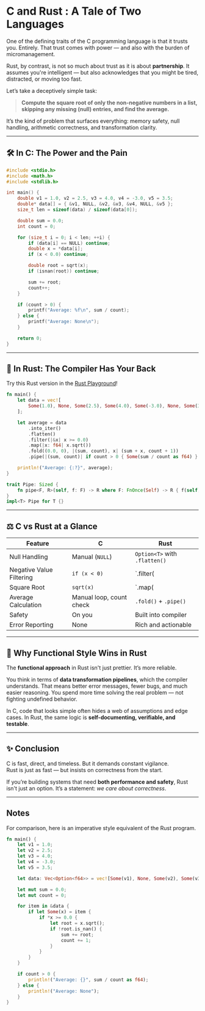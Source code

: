 # C and Rust : A Tale of Two Languages

One of the defining traits of the C programming language is that it trusts you. Entirely. That trust comes with power — and also with the burden of micromanagement.

Rust, by contrast, is not so much about trust as it is about **partnership**. It assumes you're intelligent — but also acknowledges that you might be tired, distracted, or moving too fast.

Let’s take a deceptively simple task:  

> **Compute the square root of only the non-negative numbers in a list, skipping any missing (null) entries, and find the average.**

It’s the kind of problem that surfaces everything: memory safety, null handling, arithmetic correctness, and transformation clarity.

---

## 🛠️ In C: The Power and the Pain

```c
#include <stdio.h>
#include <math.h>
#include <stdlib.h>

int main() {
    double v1 = 1.0, v2 = 2.5, v3 = 4.0, v4 = -3.0, v5 = 3.5;
    double* data[] = { &v1, NULL, &v2, &v3, &v4, NULL, &v5 };
    size_t len = sizeof(data) / sizeof(data[0]);

    double sum = 0.0;
    int count = 0;

    for (size_t i = 0; i < len; ++i) {
        if (data[i] == NULL) continue;
        double x = *data[i];
        if (x < 0.0) continue;

        double root = sqrt(x);
        if (isnan(root)) continue;

        sum += root;
        count++;
    }

    if (count > 0) {
        printf("Average: %f\n", sum / count);
    } else {
        printf("Average: None\n");
    }

    return 0;
}
```

---

## 🦀 In Rust: The Compiler Has Your Back

Try this Rust version in the [Rust Playground](https://play.rust-lang.org/)!

```rust
fn main() {
    let data = vec![
        Some(1.0), None, Some(2.5), Some(4.0), Some(-3.0), None, Some(3.5),
    ];

    let average = data
        .into_iter()
        .flatten()
        .filter(|&x| x >= 0.0)
        .map(|x: f64| x.sqrt())
        .fold((0.0, 0), |(sum, count), x| (sum + x, count + 1))
        .pipe(|(sum, count)| if count > 0 { Some(sum / count as f64) } else { None });

    println!("Average: {:?}", average);
}

trait Pipe: Sized {
    fn pipe<F, R>(self, f: F) -> R where F: FnOnce(Self) -> R { f(self) }
}
impl<T> Pipe for T {}
```

---

## ⚖️ C vs Rust at a Glance

| Feature                  | C                        | Rust                          |
| ------------------------ | ------------------------ | ----------------------------- |
| Null Handling            | Manual (`NULL`)          | `Option<T>` with `.flatten()` |
| Negative Value Filtering | `if (x < 0)`             | `.filter(|x| x >= 0.0)`       |
| Square Root              | `sqrt(x)`                | `.map(|x: f64| x.sqrt())`     |
| Average Calculation      | Manual loop, count check | `.fold()` + `.pipe()`         |
| Safety                   | On you                   | Built into compiler           |
| Error Reporting          | None                     | Rich and actionable           |

---

## 🧠 Why Functional Style Wins in Rust

The **functional approach** in Rust isn't just prettier. It’s more reliable.

You think in terms of **data transformation pipelines**, which the compiler understands. That means better error messages, fewer bugs, and much easier reasoning. You spend more time solving the real problem — not fighting undefined behavior.

In C, code that looks simple often hides a web of assumptions and edge cases. In Rust, the same logic is **self-documenting, verifiable, and testable**.

---

## ✨ Conclusion

C is fast, direct, and timeless. But it demands constant vigilance.  
Rust is just as fast — but insists on correctness from the start.

If you’re building systems that need **both performance and safety**, Rust isn't just an option. It’s a statement: _we care about correctness_.

---

## Notes

For comparison, here is an imperative style equivalent of the Rust program.

```rust
fn main() {
    let v1 = 1.0;
    let v2 = 2.5;
    let v3 = 4.0;
    let v4 = -3.0;
    let v5 = 3.5;

    let data: Vec<Option<f64>> = vec![Some(v1), None, Some(v2), Some(v3), Some(v4), None, Some(v5)];

    let mut sum = 0.0;
    let mut count = 0;

    for item in &data {
        if let Some(x) = item {
            if *x >= 0.0 {
                let root = x.sqrt();
                if !root.is_nan() {
                    sum += root;
                    count += 1;
                }
            }
        }
    }

    if count > 0 {
        println!("Average: {}", sum / count as f64);
    } else {
        println!("Average: None");
    }
}

```

